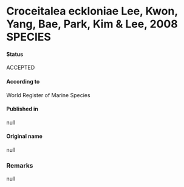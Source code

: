 # Croceitalea eckloniae Lee, Kwon, Yang, Bae, Park, Kim & Lee, 2008 SPECIES

#### Status
ACCEPTED

#### According to
World Register of Marine Species

#### Published in
null

#### Original name
null

### Remarks
null
